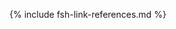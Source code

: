 [USCoreConditionEncounterDiagnosis]: http://hl7.org/fhir/us/core/STU5.0.1/StructureDefinition-us-core-condition-encounter-diagnosis.html
[USCoreConditionProblemsandHealthConcerns]: http://hl7.org/fhir/us/core/STU5.0.1/StructureDefinition-us-core-condition-problems-health-concerns.html
[USCoreLocation]: http://hl7.org/fhir/us/core/STU5.0.1/StructureDefinition-us-core-location.html
[USCoreOrganization]: http://hl7.org/fhir/us/core/STU5.0.1/StructureDefinition-us-core-organization.html
[USCorePatient]: http://hl7.org/fhir/us/core/STU5.0.1/StructureDefinition-us-core-patient.html
[USCorePractitioner]: http://hl7.org/fhir/us/core/STU5.0.1/StructureDefinition-us-core-practitioner.html
[USCorePractitionerRole]: http://hl7.org/fhir/us/core/STU5.0.1/StructureDefinition-us-core-practitionerrole.html
[USCoreBirthSex]: http://hl7.org/fhir/us/core/STU5.0.1/ValueSet-birthsex.html
[QuestionnaireResponse]: http://hl7.org/fhir/R4/questionnaireresponse.html
[PatientBirthTime]: https://hl7.org/fhir/extensions/StructureDefinition-patient-birthTime.html
[PartialDatesAndTimes]: usage.html#partial-dates-and-times
[note on birth date and time]: usage.html#birth-date-and-time
[note on Child and Decedent Fetus name]: https://build.fhir.org/ig/HL7/fhir-bfdr/usage.html#child-and-decedent-fetus-name
[note on patient gender]: usage.html#gender
[CityCodes]: usage.html#city-codes
[CountyCodes]: usage.html#county-codes
[StateLiterals]: usage.html#state-literals
[CountryLiterals]: usage.html#country-literals
[Handling of edit flags]: usage.html#handling-of-edit-flags
[Change Log]: change_log.html
[Changes Between Versions]: content-transitions.html
[Birth and Fetal Death Vital Reporting]: https://build.fhir.org/ig/HL7/fhir-bfdr
[Vital Records Common Library]: https://build.fhir.org/ig/HL7/vr-common-library
[Medicolegal Death Investigation]: https://build.fhir.org/ig/HL7/fhir-mdi-ig/
[Vital Records Death Reporting]: https://hl7.org/fhir/us/vrdr/
[PHVS_Occupation_CDC_Census2010VS]: https://phinvads.cdc.gov/vads/ViewValueSet.action?oid=2.16.840.1.114222.4.11.7186
[PHVS_Industry_CDC_Census2010VS]: https://phinvads.cdc.gov/vads/ViewValueSet.action?oid=2.16.840.1.114222.4.11.7187
[PHVS_Occupation_CDC_Census2012VS]: https://phinvads.cdc.gov/vads/ViewValueSet.action?oid=2.16.840.1.114222.4.11.8026
[PHVS_Industry_CDC_Census2012VS]: https://phinvads.cdc.gov/vads/ViewValueSet.action?oid=2.16.840.1.114222.4.11.8027
[PHVS_Occupation_CDC_Census2018VS]: https://phinvads.cdc.gov/vads/ViewValueSet.action?oid=2.16.840.1.114222.4.11.8065
[PHVS_Industry_CDC_Census2018VS]: https://phinvads.cdc.gov/vads/ViewValueSet.action?oid=2.16.840.1.114222.4.11.8066
[ACMESystemRejectVS]: ValueSet-vrdr-system-reject-vs.html
[VRFM]: https://build.fhir.org/ig/nightingaleproject/vital_records_fhir_messaging_ig/message.html#successful-death-record-submission
[HL7EncounterAdmitSourceVS]: http://hl7.org/fhir/ValueSet/encounter-admit-source
[USCoreDischargeDispositionVS]: http://hl7.org/fhir/us/core/ValueSet/us-core-discharge-disposition
[USCoreBirthSexVS]: http://hl7.org/fhir/us/core/ValueSet/birthsex
<!-- old terminology -->
[CodeSystemDeathPregnancyStatusVitalRecords]: http://hl7.org/fhir/us/vr-common-library/STU1.1/CodeSystem-CodeSystem-death-pregnancy-status-vr.html
[CodeSystemDeathReportingCodesVitalRecords]: http://hl7.org/fhir/us/vr-common-library/STU1.1/CodeSystem-CodeSystem-death-reporting-codes-vr.html
[CodeSystemIntentionalRejectVitalRecords]: http://hl7.org/fhir/us/vr-common-library/STU1.1/CodeSystem-CodeSystem-intentional-reject-vr.html
[CodeSystemLocalComponentCodesVitalRecords]: http://hl7.org/fhir/us/vr-common-library/STU1.1/CodeSystem-CodeSystem-local-component-codes-vr.html
[CodeSystemSystemRejectVitalRecords]: http://hl7.org/fhir/us/vr-common-library/STU1.1/CodeSystem-CodeSystem-system-reject-vr.html
[CodeSystemTransaxConversionVitalRecords]: http://hl7.org/fhir/us/vr-common-library/STU1.1/CodeSystem-CodeSystem-transax-conversion-vr.html
[ValueSetApgarTimingVitalRecords]: http://hl7.org/fhir/us/vr-common-library/STU1.1/ValueSet-ValueSet-apgar-timing-vr.html
[ValueSetCertifierTypesVitalRecords]: http://hl7.org/fhir/us/vr-common-library/STU1.1/ValueSet-ValueSet-certifier-types-vr.html
[ValueSetContributoryTobaccoUseVitalRecords]: http://hl7.org/fhir/us/vr-common-library/STU1.1/ValueSet-ValueSet-contributory-tobacco-use-vr.html
[ValueSetDateEstablishmentApproachVitalRecords]: http://hl7.org/fhir/us/vr-common-library/STU1.1/ValueSet-ValueSet-date-establishment-approach-vr.html
[ValueSetDeathPregnancyStatusVitalRecords]: http://hl7.org/fhir/us/vr-common-library/STU1.1/ValueSet-ValueSet-death-pregnancy-status-vr.html
[ValueSetEducationLevelPersonVitalRecords]: http://hl7.org/fhir/us/vr-common-library/STU1.1/ValueSet-ValueSet-education-level-person-vr.html
[ValueSetFatherRelationshipVitalRecords]: http://hl7.org/fhir/us/vr-common-library/STU1.1/ValueSet-ValueSet-father-relationship-vr.html
[ValueSetIntentionalRejectVitalRecords]: http://hl7.org/fhir/us/vr-common-library/STU1.1/ValueSet-ValueSet-intentional-reject-vr.html
[ValueSetMannerOfDeathVitalRecords]: http://hl7.org/fhir/us/vr-common-library/STU1.1/ValueSet-ValueSet-manner-of-death-vr.html
[ValueSetMotherRelationshipVitalRecords]: http://hl7.org/fhir/us/vr-common-library/STU1.1/ValueSet-ValueSet-mother-relationship-vr.html
[ValueSetPlaceOfDeathVitalRecords]: http://hl7.org/fhir/us/vr-common-library/STU1.1/ValueSet-ValueSet-place-of-death-vr.html
[ValueSetSystemRejectVitalRecords]: http://hl7.org/fhir/us/vr-common-library/STU1.1/ValueSet-ValueSet-system-reject-vr.html
[ValueSetTransaxConversionVitalRecords]: http://hl7.org/fhir/us/vr-common-library/STU1.1/ValueSet-ValueSet-transax-conversion-vr.html
[ValueSetTransportationIncidentRoleVitalRecords]: http://hl7.org/fhir/us/vr-common-library/STU1.1/ValueSet-ValueSet-transportation-incident-role-vr.html
[ValueSetYesNoNotApplicableVitalRecords]: http://hl7.org/fhir/us/vr-common-library/STU1.1/ValueSet-ValueSet-yes-no-not-applicable-vr.html
[ValueSetYesNoUnknownVitalRecords]: http://hl7.org/fhir/us/vr-common-library/STU1.1/ValueSet-ValueSet-yes-no-unknown-vr.html
[ValueSetYesNoUnknownNotApplicableVitalRecords]: http://hl7.org/fhir/us/vr-common-library/STU1.1/ValueSet-ValueSet-yes-no-unknown-not-applicable-vr.html
<!-- old profiles/extensions -->
[ObservationAutopsyPerformedIndicatorVitalRecordsOld]: http://hl7.org/fhir/us/vr-common-library/STU1.1/StructureDefinition-Observation-autopsy-performed-indicator-vr.html
[ObservationParentEducationLevelVitalRecordsOld]: http://hl7.org/fhir/us/vr-common-library/STU1.1/StructureDefinition-Observation-parent-education-level-vr.html
[PatientChildVitalRecordsOld]: http://hl7.org/fhir/us/vr-common-library/STU1.1/StructureDefinition-Patient-child-vr.html
[PatientMotherVitalRecordsOld]: http://hl7.org/fhir/us/vr-common-library/STU1.1/StructureDefinition-Patient-mother-vr.html
[PatientDecedentFetusOld]: http://build.fhir.org/ig/HL7/fhir-bfdr/StructureDefinition-Patient-decedent-fetus.html
[PractitionerVitalRecordsOld]: http://hl7.org/fhir/us/vr-common-library/STU1.1/StructureDefinition-Practitioner-vr.html
[RelatedPersonFatherNaturalVitalRecordsOld]: http://hl7.org/fhir/us/vr-common-library/STU1.1/StructureDefinition-RelatedPerson-father-natural-vr.html
[RelatedPersonFatherVitalRecordsOld]: http://hl7.org/fhir/us/vr-common-library/STU1.1/StructureDefinition-RelatedPerson-father-vr.html
[RelatedPersonMotherVitalRecordsOld]: http://hl7.org/fhir/us/vr-common-library/STU1.1/StructureDefinition-RelatedPerson-mother-vr.html
[RelatedPersonParentVitalRecordsOld]: http://hl7.org/fhir/us/vr-common-library/STU1.1/StructureDefinition-RelatedPerson-parent-vr.html
[ExtensionPartialDateTimeVitalRecordsOld]: http://hl7.org/fhir/us/vr-common-library/STU1.1/StructureDefinition-Extension-partial-date-time-vr.html
[ExtensionRelatedpersonBirthplaceVitalRecordsOld]: http://hl7.org/fhir/us/vr-common-library/STU1.1/StructureDefinition-Extension-relatedperson-birthplace-vr.html
[ExtensionRelatedPersonDeceasedVitalRecordsOld]: http://hl7.org/fhir/us/vr-common-library/STU1.1/StructureDefinition-Extension-relatedperson-deceased-vr.html
[ExtensionWithinCityLimitsIndicatorVitalRecordsOld]: http://hl7.org/fhir/us/vr-common-library/STU1.1/StructureDefinition-Extension-within-city-limits-indicator-vr.html
[ExtensionPartialDateVitalRecordsOld]: http://hl7.org/fhir/us/vr-common-library/STU1.1/StructureDefinition-Extension-partial-date-vr.html
[ExtensionReportedParentAgeAtDeliveryVitalRecordsOld]: http://hl7.org/fhir/us/vr-common-library/STU1.1/StructureDefinition-Extension-reported-parent-age-at-delivery-vr.html
[ConditionEclampsiaHypertensionVitalRecords]: http://hl7.org/fhir/us/vr-common-library/STU1.1/StructureDefinition-Condition-eclampsia-hypertension-vr.html
[ConditionGestationalDiabetesVitalRecords]: http://hl7.org/fhir/us/vr-common-library/STU1.1/StructureDefinition-Condition-gestational-diabetes-vr.html
[ConditionGestationalHypertensionVitalRecords]: http://hl7.org/fhir/us/vr-common-library/STU1.1/StructureDefinition-Condition-gestational-hypertension-vr.html
[ConditionPrepregnancyDiabetesVitalRecords]: http://hl7.org/fhir/us/vr-common-library/STU1.1/StructureDefinition-Condition-prepregnancy-diabetes-vr.html
[ConditionPrepregnancyHypertensionVitalRecords]: http://hl7.org/fhir/us/vr-common-library/STU1.1/StructureDefinition-Condition-prepregnancy-hypertension-vr.html
[ExtensionDateDayVitalRecords]: http://hl7.org/fhir/us/vr-common-library/STU1.1/StructureDefinition-Extension-date-day-vr.html
[ExtensionDateMonthVitalRecords]: http://hl7.org/fhir/us/vr-common-library/STU1.1/StructureDefinition-Extension-date-month-vr.html
[ExtensionDateTimeVitalRecords]: http://hl7.org/fhir/us/vr-common-library/STU1.1/StructureDefinition-Extension-date-time-vr.html
[ExtensionDateYearVitalRecords]: http://hl7.org/fhir/us/vr-common-library/STU1.1/StructureDefinition-Extension-date-year-vr.html
[ExtensionPartialDateVitalRecords]: http://hl7.org/fhir/us/vr-common-library/STU1.1/StructureDefinition-Extension-partial-date-vr.html
[ExtensionPartialDateTimeVitalRecords]: http://hl7.org/fhir/us/vr-common-library/STU1.1/StructureDefinition-Extension-partial-date-time-vr.html
[ExtensionPatientFetalDeathVitalRecords]: http://hl7.org/fhir/us/vr-common-library/STU1.1/StructureDefinition-Extension-patient-fetal-death-vr.html
[ExtensionRelatedpersonBirthplaceVitalRecords]: http://hl7.org/fhir/us/vr-common-library/STU1.1/StructureDefinition-Extension-relatedperson-birthplace-vr.html
[ExtensionRelatedPersonDeceasedVitalRecords]: http://hl7.org/fhir/us/vr-common-library/STU1.1/StructureDefinition-Extension-relatedperson-deceased-vr.html
[ExtensionReportedParentAgeAtDeliveryVitalRecords]: http://hl7.org/fhir/us/vr-common-library/STU1.1/StructureDefinition-Extension-reported-parent-age-at-delivery-vr.html
[ExtensionWithinCityLimitsIndicatorVitalRecords]: http://hl7.org/fhir/us/vr-common-library/STU1.1/StructureDefinition-Extension-within-city-limits-indicator-vr.html
[LocationDeathVitalRecords]: http://hl7.org/fhir/us/vr-common-library/STU1.1/StructureDefinition-Location-death-vr.html
[LocationInjuryVitalRecords]: http://hl7.org/fhir/us/vr-common-library/STU1.1/StructureDefinition-Location-injury-vr.html
[ObservationApgarScoreVitalRecords]: http://hl7.org/fhir/us/vr-common-library/STU1.1/StructureDefinition-Observation-apgar-score-vr.html
[ObservationBirthWeightVitalRecords]: http://hl7.org/fhir/us/vr-common-library/STU1.1/StructureDefinition-Observation-birth-weight-vr.html
[ObservationCauseOfDeathPart1VitalRecords]: http://hl7.org/fhir/us/vr-common-library/STU1.1/StructureDefinition-Observation-cause-of-death-part1-vr.html
[ObservationContributingCauseOfDeathPart2VitalRecords]: http://hl7.org/fhir/us/vr-common-library/STU1.1/StructureDefinition-Observation-contributing-cause-of-death-part2-vr.html
[ObservationDeathDateVitalRecords]: http://hl7.org/fhir/us/vr-common-library/STU1.1/StructureDefinition-Observation-death-date-vr.html
[ObservationDecedentPregnancyVitalRecords]: http://hl7.org/fhir/us/vr-common-library/STU1.1/StructureDefinition-Observation-decedent-pregnancy-vr.html
[ObservationGestationalAgeAtDeliveryVitalRecords]: http://hl7.org/fhir/us/vr-common-library/STU1.1/StructureDefinition-Observation-gestational-age-at-delivery-vr.html
[ObservationInfantLivingVitalRecords]: http://hl7.org/fhir/us/vr-common-library/STU1.1/StructureDefinition-Observation-infant-living-vr.html
[ObservationInjuryIncidentVitalRecords]: http://hl7.org/fhir/us/vr-common-library/STU1.1/StructureDefinition-Observation-injury-incident-vr.html
[ObservationLastMenstrualPeriodVitalRecords]: http://hl7.org/fhir/us/vr-common-library/STU1.1/StructureDefinition-Observation-last-menstrual-period-vr.html
[ObservationMannerOfDeathVitalRecords]: http://hl7.org/fhir/us/vr-common-library/STU1.1/StructureDefinition-Observation-manner-of-death-vr.html
[ObservationMotherDeliveryWeightVitalRecords]: http://hl7.org/fhir/us/vr-common-library/STU1.1/StructureDefinition-Observation-mother-delivery-weight-vr.html
[ObservationMotherHeightVitalRecords]: http://hl7.org/fhir/us/vr-common-library/STU1.1/StructureDefinition-Observation-mother-height-vr.htm
[ObservationMotherPrepregnancyWeightVitalRecords]: http://hl7.org/fhir/us/vr-common-library/STU1.1/StructureDefinition-Observation-mother-prepregnancy-weight-vr.html
[ObservationNoneOfSpecifiedPregnancyRiskFactorsVitalRecords]: http://hl7.org/fhir/us/vr-common-library/STU1.1/StructureDefinition-Observation-none-of-specified-pregnancy-risk-factors-vr.html
[ObservationNumberBirthsNowDeadVitalRecords]: http://hl7.org/fhir/us/vr-common-library/STU1.1/StructureDefinition-Observation-number-births-now-dead-vr.html
[ObservationNumberBirthsNowLivingVitalRecords]: http://hl7.org/fhir/us/vr-common-library/STU1.1/StructureDefinition-Observation-number-births-now-living-vr.html
[ObservationNumberFetalDeathsThisDeliveryVitalRecords]: http://hl7.org/fhir/us/vr-common-library/STU1.1/StructureDefinition-Observation-number-fetal-deaths-this-delivery-vr.html
[ObservationNumberLiveBirthsThisDeliveryVitalRecords]: http://hl7.org/fhir/us/vr-common-library/STU1.1/StructureDefinition-Observation-number-live-births-this-delivery-vr.html
[ObservationNumberOtherPregnancyOutcomesVitalRecords]: http://hl7.org/fhir/us/vr-common-library/STU1.1/StructureDefinition-Observation-number-other-pregnancy-outcomes-vr.html
[ObservationNumberPrenatalVisitsVitalRecords]: http://hl7.org/fhir/us/vr-common-library/STU1.1/StructureDefinition-Observation-number-prenatal-visits-vr.html
[ObservationNumberPreviousCesareansVitalRecords]: http://hl7.org/fhir/us/vr-common-library/STU1.1/StructureDefinition-Observation-number-previous-cesareans-vr.html
[ObservationParentEducationLevelVitalRecords]: http://hl7.org/fhir/us/vr-common-library/STU1.1/StructureDefinition-Observation-parent-education-level-vr.html
[ObservationPluralityVitalRecords]: http://hl7.org/fhir/us/vr-common-library/STU1.1/StructureDefinition-Observation-plurality-vr.html
[ObservationPreviousCesareanVitalRecords]: http://hl7.org/fhir/us/vr-common-library/STU1.1/StructureDefinition-Observation-previous-cesarean-vr.html
[ObservationPreviousPretermBirthVitalRecords]: http://hl7.org/fhir/us/vr-common-library/STU1.1/StructureDefinition-Observation-previous-preterm-birth-vr.html
[ObservationRaceVitalRecords]: http://hl7.org/fhir/us/vr-common-library/STU1.1/StructureDefinition-Observation-race-vr.html
[ObservationTabulatedEthnicityVitalRecords]: http://hl7.org/fhir/us/vr-common-library/STU1.1/StructureDefinition-Observation-tabulated-ethnicity-vr.html
[ParametersCodingStatusValuesVitalRecords]: http://hl7.org/fhir/us/vr-common-library/STU1.1/StructureDefinition-Parameters-coding-status-values-vr.html
[PatientDecedentFetusVitalRecords]: http://hl7.org/fhir/us/vr-common-library/STU1.1/StructureDefinition-Patient-decedent-fetus-vr.html
[ProcedureArtificialInseminationVitalRecords]: http://hl7.org/fhir/us/vr-common-library/STU1.1/StructureDefinition-Procedure-artificial-insemination-vr.html
[ProcedureAssistedFertilizationVitalRecords]: http://hl7.org/fhir/us/vr-common-library/STU1.1/StructureDefinition-Procedure-assisted-fertilization-vr.html
[ProcedureDeathCertificationVitalRecords]: http://hl7.org/fhir/us/vr-common-library/STU1.1/StructureDefinition-Procedure-death-certification-vr.html
[ProcedureInfertilityTreatmentVitalRecords]: http://hl7.org/fhir/us/vr-common-library/STU1.1/StructureDefinition-Procedure-infertility-treatment-vr.html
[RelatedPersonFatherNaturalVitalRecords]: http://hl7.org/fhir/us/vr-common-library/STU1.1/StructureDefinition-RelatedPerson-father-natural-vr.html
[RelatedPersonMotherGestationalVitalRecords]: http://hl7.org/fhir/us/vr-common-library/STU1.1/StructureDefinition-RelatedPerson-mother-gestational-vr.html
[RelatedPersonParentVitalRecords]: http://hl7.org/fhir/us/vr-common-library/STU1.1/StructureDefinition-RelatedPerson-parent-vr.html
<!-- BFDR Profiles/Extensions-->
[ConditionChorioamnionitis]: http://build.fhir.org/ig/HL7/fhir-bfdr/StructureDefinition-Condition-chorioamnionitis.html
[ConditionCongenitalAnomalyOfNewborn]: http://build.fhir.org/ig/HL7/fhir-bfdr/StructureDefinition-Condition-congenital-anomaly-of-newborn.html
[ConditionEclampsiaHypertension]: http://build.fhir.org/ig/HL7/fhir-bfdr/StructureDefinition-Condition-eclampsia-hypertension.html
[ConditionFetalDeathCauseOrCondition]: http://build.fhir.org/ig/HL7/fhir-bfdr/StructureDefinition-Condition-fetal-death-cause-or-condition.html
[ConditionFetalDeathOtherCauseOrCondition]: http://build.fhir.org/ig/HL7/fhir-bfdr/StructureDefinition-Condition-fetal-death-other-cause-or-condition.html
[ConditionGestationalDiabetes]: http://build.fhir.org/ig/HL7/fhir-bfdr/StructureDefinition-Condition-gestational-diabetes.html
[ConditionGestationalHypertension]: http://build.fhir.org/ig/HL7/fhir-bfdr/StructureDefinition-Condition-gestational-hypertension.html
[ConditionInfectionPresentDuringPregnancy]: http://build.fhir.org/ig/HL7/fhir-bfdr/StructureDefinition-Condition-infection-present-during-pregnancy.html
[ConditionPerinealLaceration]: http://build.fhir.org/ig/HL7/fhir-bfdr/StructureDefinition-Condition-perineal-laceration.html
[ConditionPrepregnancyDiabetes]: http://build.fhir.org/ig/HL7/fhir-bfdr/StructureDefinition-Condition-prepregnancy-diabetes.html
[ConditionPrepregnancyHypertension]: http://build.fhir.org/ig/HL7/fhir-bfdr/StructureDefinition-Condition-prepregnancy-hypertension.html
[ConditionRupturedUterus]: http://build.fhir.org/ig/HL7/fhir-bfdr/StructureDefinition-Condition-ruptured-uterus.html
[ConditionSeizure]: http://build.fhir.org/ig/HL7/fhir-bfdr/StructureDefinition-Condition-seizure.html
[CoveragePrincipalPayerDelivery]: http://build.fhir.org/ig/HL7/fhir-bfdr/StructureDefinition-Coverage-principal-payer-delivery.html
[EncounterBirth]: http://build.fhir.org/ig/HL7/fhir-bfdr/StructureDefinition-Encounter-birth.html
[Encounter_Maternity]: http://build.fhir.org/ig/HL7/fhir-bfdr/StructureDefinition-Encounter-maternity.html
[ExtensionDateFiledByRegistrar]: http://build.fhir.org/ig/HL7/fhir-bfdr/StructureDefinition-Extension-date-filed-by-registrar.html
[ExtensionDatereceivedByRegistrar]: http://build.fhir.org/ig/HL7/fhir-bfdr/StructureDefinition-Extension-date-received-by-registrar.html
[ExtensionEncounterMaternityReference]: http://build.fhir.org/ig/HL7/fhir-bfdr/StructureDefinition-Extension-encounter-maternity-reference.html
[ExtensionFetalDeathLocalFileNumber]: http://build.fhir.org/ig/HL7/fhir-bfdr/StructureDefinition-Extension-fetal-death-local-file-number.html
[ExtensionFetalDeathReportNumber]: http://build.fhir.org/ig/HL7/fhir-bfdr/StructureDefinition-Extension-fetal-death-report-number.html
[ExtensionLiveBirthCertificateNumber]: http://build.fhir.org/ig/HL7/fhir-bfdr/StructureDefinition-Extension-live-birth-certificate-number.html
[ExtensionLiveBirthLocalFileNumber]: http://build.fhir.org/ig/HL7/fhir-bfdr/StructureDefinition-Extension-live-birth-local-file-number.html
[ObservationSteroidsFetalLungMaturation]: http://build.fhir.org/ig/HL7/fhir-bfdr/StructureDefinition-Observation-steroids-fetal-lung-maturation.html
[ObservationAntibioticsAdministeredDuringLabor]: http://build.fhir.org/ig/HL7/fhir-bfdr/StructureDefinition-Observation-antibiotics-during-labor.html
[ObservationApgarScore]: http://build.fhir.org/ig/HL7/fhir-bfdr/StructureDefinition-Observation-apgar-score.html
[ObservationAutopsyHistologicalExamResultsUsed]: http://build.fhir.org/ig/HL7/fhir-bfdr/StructureDefinition-Observation-autopsy-histological-exam-results-used.html
[ObservationBirthWeight]: http://build.fhir.org/ig/HL7/fhir-bfdr/StructureDefinition-Observation-birth-weight.html
[ObservationCigaretteSmokingBeforeDuringPregnancy]: http://build.fhir.org/ig/HL7/fhir-bfdr/StructureDefinition-Observation-cigarette-smoking-before-during-pregnancy.html
[ObservationCodedInitiatingFetalDeathCauseOrCondition]: http://build.fhir.org/ig/HL7/fhir-bfdr/StructureDefinition-Observation-coded-initiating-fetal-death-cause-or-condition.html
[ObservationCodedOtherFetalDeathCauseOrCondition]: http://build.fhir.org/ig/HL7/fhir-bfdr/StructureDefinition-Observation-coded-other-fetal-death-cause-or-condition.html
[ObservationDateOfFirstPrenatalCareVisit]: http://build.fhir.org/ig/HL7/fhir-bfdr/StructureDefinition-Observation-date-of-first-prenatal-care-visit.html
[ObservationDateOfLastLiveBirth]: http://build.fhir.org/ig/HL7/fhir-bfdr/StructureDefinition-Observation-date-of-last-live-birth.html
[ObservationDateOfLastOtherPregnancyOutcome]: http://build.fhir.org/ig/HL7/fhir-bfdr/StructureDefinition-Observation-date-of-last-other-pregnancy-outcome.html
[ObservationFetalDeathTimePoint]: http://build.fhir.org/ig/HL7/fhir-bfdr/StructureDefinition-Observation-fetal-death-time-point.html
[ObservationFetalPresentation]: http://build.fhir.org/ig/HL7/fhir-bfdr/StructureDefinition-Observation-fetal-presentation.html
[ObservationGestationalAgeAtDelivery]: http://build.fhir.org/ig/HL7/fhir-bfdr/StructureDefinition-Observation-gestational-age-at-delivery.html
[ObservationHistologicalPlacentalExamPerformed]: http://build.fhir.org/ig/HL7/fhir-bfdr/StructureDefinition-Observation-histological-placental-exam-performed.html
[ObservationICUAdmission]: http://build.fhir.org/ig/HL7/fhir-bfdr/StructureDefinition-Observation-icu-admission.html
[ObservationInfantBreastfedAtDischarge]: http://build.fhir.org/ig/HL7/fhir-bfdr/StructureDefinition-Observation-infant-breastfed-at-discharge.html
[ObservationInfantLiving]: http://build.fhir.org/ig/HL7/fhir-bfdr/StructureDefinition-Observation-infant-living.html
[ObservationLaborTrialAttempted]: http://build.fhir.org/ig/HL7/fhir-bfdr/StructureDefinition-Observation-labor-trial-attempted.html
[ObservationLastMenstrualPeriod]: http://build.fhir.org/ig/HL7/fhir-bfdr/StructureDefinition-Observation-last-menstrual-period.html
[ObservationMethodOfDisposition]: http://build.fhir.org/ig/HL7/fhir-bfdr/StructureDefinition-Observation-method-of-disposition.html
[ObservationMotherDeliveryWeight]: http://build.fhir.org/ig/HL7/fhir-bfdr/StructureDefinition-Observation-mother-delivery-weight.html
[ObservationMotherHeight]: http://build.fhir.org/ig/HL7/fhir-bfdr/StructureDefinition-Observation-mother-height.html
[ObservationMotherMarriedDuringPregnancy]: http://build.fhir.org/ig/HL7/fhir-bfdr/StructureDefinition-Observation-mother-married-during-pregnancy.html
[ObservationMotherPrepregnancyWeight]: http://build.fhir.org/ig/HL7/fhir-bfdr/StructureDefinition-Observation-mother-prepregnancy-weight.html
[ObservationMotherReceivedWICFood]: http://build.fhir.org/ig/HL7/fhir-bfdr/StructureDefinition-Observation-mother-received-wic-food.html
[ObservationNICUAdmission]: http://build.fhir.org/ig/HL7/fhir-bfdr/StructureDefinition-Observation-nicu-admission.html
[ObservationNoneOfSpecifiedAbnormalConditionsOfNewborn]: http://build.fhir.org/ig/HL7/fhir-bfdr/StructureDefinition-Observation-none-of-specified-abnormal-conditions-of-newborn.html
[ObservationNoneOfSpecifiedCharacteristicsOfLaborAndDelivery]: http://build.fhir.org/ig/HL7/fhir-bfdr/StructureDefinition-Observation-none-of-specified-characteristics-labor-delivery.html
[ObservationNoneOfSpecifiedCongenitalAnomoliesOfTheNewborn]: http://build.fhir.org/ig/HL7/fhir-bfdr/StructureDefinition-Observation-None-congenital-anomolies-of-the-newborn.html
[ObservationNoneOfSpecifiedInfectionsPresentDuringPregnancy]: http://build.fhir.org/ig/HL7/fhir-bfdr/StructureDefinition-Observation-no-infections-present-during-pregnancy.html
[ObservationNoneOfSpecifiedMaternalMorbidities]: http://build.fhir.org/ig/HL7/fhir-bfdr/StructureDefinition-Observation-none-of-specified-maternal-morbidities.html
[ObservationNoneOfSpecifiedObstetricProcedures]: http://build.fhir.org/ig/HL7/fhir-bfdr/StructureDefinition-Observation-none-of-specified-obstetric-procedures.html
[ObservationNoneOfSpecifiedPregnancyRiskFactors]: http://build.fhir.org/ig/HL7/fhir-bfdr/StructureDefinition-Observation-none-of-specified-pregnancy-risk-factors.html
[ObservationNumberBirthsNowDead]: http://build.fhir.org/ig/HL7/fhir-bfdr/StructureDefinition-Observation-number-births-now-dead.html
[ObservationNumberBirthsNowLiving]: http://build.fhir.org/ig/HL7/fhir-bfdr/StructureDefinition-Observation-number-births-now-living.html
[ObservationNumberFetalDeathsThisDelivery]: http://build.fhir.org/ig/HL7/fhir-bfdr/StructureDefinition-Observation-number-fetal-deaths-this-delivery.html
[ObservationNumberLiveBirthsThisDelivery]: http://build.fhir.org/ig/HL7/fhir-bfdr/StructureDefinition-Observation-number-live-births-this-delivery.html
[ObservationNumberOtherPregnancyOutcomes]: http://build.fhir.org/ig/HL7/fhir-bfdr/StructureDefinition-Observation-number-other-pregnancy-outcomes.html
[ObservationNumberPrenatalVisits]: http://build.fhir.org/ig/HL7/fhir-bfdr/StructureDefinition-Observation-number-prenatal-visits.html
[ObservationNumberPreviousCesareans]: http://build.fhir.org/ig/HL7/fhir-bfdr/StructureDefinition-Observation-number-previous-cesareans.html
[ObservationPaternityAcknowledgementSigned]: http://build.fhir.org/ig/HL7/fhir-bfdr/StructureDefinition-Observation-paternity-acknowledgement-signed.html
[ObservationPlannedToDeliverAtHome]: http://build.fhir.org/ig/HL7/fhir-bfdr/StructureDefinition-Observation-planned-to-deliver-at-home.html
[ObservationPreviousCesarean]: http://build.fhir.org/ig/HL7/fhir-bfdr/StructureDefinition-Observation-previous-cesarean.html
[ObservationPreviousPretermBirth]: http://build.fhir.org/ig/HL7/fhir-bfdr/StructureDefinition-Observation-previous-preterm-birth.html
[ObservationSSNRequestedForChild]: http://build.fhir.org/ig/HL7/fhir-bfdr/StructureDefinition-Observation-ssn-requested-for-child.html
[ObservationUnknownFinalRouteMethodDelivery]: http://build.fhir.org/ig/HL7/fhir-bfdr/StructureDefinition-Observation-unknown-final-route-and-method-of-delivery.html
[PatientDecedentFetus]: http://build.fhir.org/ig/HL7/fhir-bfdr/StructureDefinition-Patient-decedent-fetus.html
[ProcedureAntibioticSuspectedNeonatalSepsis]: http://build.fhir.org/ig/HL7/fhir-bfdr/StructureDefinition-Procedure-antibiotic-suspected-neonatal-sepsis.html
[ProcedureArtificialInsemination]: http://build.fhir.org/ig/HL7/fhir-bfdr/StructureDefinition-Procedure-artificial-insemination.html
[ProcedureAssistedFertilization]: http://build.fhir.org/ig/HL7/fhir-bfdr/StructureDefinition-Procedure-assisted-fertilization.html
[ProcedureAssistedVentilationFollowingDelivery]: http://build.fhir.org/ig/HL7/fhir-bfdr/StructureDefinition-Procedure-assisted-ventilation-following-delivery.html
[ProcedureAssistedVentilationMoreThanSixHours]: http://build.fhir.org/ig/HL7/fhir-bfdr/StructureDefinition-Procedure-assisted-ventilation-more-than-six-hours.html
[ProcedureAugmentationOfLabor]: http://build.fhir.org/ig/HL7/fhir-bfdr/StructureDefinition-Procedure-augmentation-of-labor.html
[ProcedureBloodTransfusion]: http://build.fhir.org/ig/HL7/fhir-bfdr/StructureDefinition-Procedure-blood-transfusion.html
[ProcedureEpiduralOrSpinalAnesthesia]: http://build.fhir.org/ig/HL7/fhir-bfdr/StructureDefinition-Procedure-epidural-or-spinal-anesthesia.html
[ProcedureFinalRouteMethodDelivery]: http://build.fhir.org/ig/HL7/fhir-bfdr/StructureDefinition-Procedure-final-route-method-delivery.html
[ProcedureInductionOfLabor]: http://build.fhir.org/ig/HL7/fhir-bfdr/StructureDefinition-Procedure-induction-of-labor.html
[ProcedureInfertilityTreatment]: http://build.fhir.org/ig/HL7/fhir-bfdr/StructureDefinition-Procedure-infertility-treatment.html
[ProcedureObstetric]: http://build.fhir.org/ig/HL7/fhir-bfdr/StructureDefinition-Procedure-obstetric.html
[ProcedureSurfactantReplacementTherapy]: http://build.fhir.org/ig/HL7/fhir-bfdr/StructureDefinition-Procedure-surfactant-replacement-therapy.html
[ProcedureUnplannedHysterectomy]: http://build.fhir.org/ig/HL7/fhir-bfdr/StructureDefinition-Procedure-unplanned-hysterectomy.html
<!-- BFDR Terminology -->
[AbnormalConditionsNewbornCS]: http://build.fhir.org/ig/HL7/fhir-bfdr/CodeSystem-CodeSystem-abnormal-conditions-newborn.html
[BirthAndFetalDeathFinancialClassCS]: http://build.fhir.org/ig/HL7/fhir-bfdr/CodeSystem-CodeSystem-vr-birth-and-fetal-death-financial-class.html
[BirthDeliveryOccurredCS]: http://build.fhir.org/ig/HL7/fhir-bfdr/CodeSystem-CodeSystem-vr-birth-delivery-occurred.html
[FetalDeathCauseOrConditionCS]: http://build.fhir.org/ig/HL7/fhir-bfdr/CodeSystem-CodeSystem-vr-fetal-death-cause-or-condition.html
[InformantRelationshipToMotherCS]: http://build.fhir.org/ig/HL7/fhir-bfdr/CodeSystem-CodeSystem-informant-relationship-to-mother.html
[ApgarTimingVS]: http://build.fhir.org/ig/HL7/fhir-bfdr/ValueSet-ValueSet-apgar-timing.html
[BirthAndFetalDeathFinancialClassVS]: http://build.fhir.org/ig/HL7/fhir-bfdr/ValueSet-ValueSet-birth-and-fetal-death-financial-class.html
[BirthAttendantTitlesVS]: http://build.fhir.org/ig/HL7/fhir-bfdr/ValueSet-ValueSet-birth-attendant-titles.html
[BirthDeliveryOccurredVS]: http://build.fhir.org/ig/HL7/fhir-bfdr/ValueSet-ValueSet-birth-delivery-occurred.html
[BirthWeightEditFlagsVS]: http://build.fhir.org/ig/HL7/fhir-bfdr/ValueSet-ValueSet-birth-weight-edit-flags.html
[CigaretteSmokingBeforeAndDuringPregnancyVS]: http://build.fhir.org/ig/HL7/fhir-bfdr/ValueSet-cigarette-smoking-before-during-pregnancy.html
[DeliveryRoutesVS]: http://build.fhir.org/ig/HL7/fhir-bfdr/ValueSet-ValueSet-delivery-routes.html
[EstimateOfGestationEditFlagsVS]: http://build.fhir.org/ig/HL7/fhir-bfdr/ValueSet-ValueSet-estimate-of-gestation-edit-flags.html
[FathersDateOfBirthEditFlagsVS]: http://build.fhir.org/ig/HL7/fhir-bfdr/ValueSet-ValueSet-fathers-date-of-birth-edit-flags.html
[FetalDeathCauseOrConditionVS]: http://build.fhir.org/ig/HL7/fhir-bfdr/ValueSet-ValueSet-fetal-death-cause-or-condition.html
[FetalDeathTimePointsVS]: http://build.fhir.org/ig/HL7/fhir-bfdr/ValueSet-ValueSet-fetal-death-time-points.html
[FetalPresentationsVS]: http://build.fhir.org/ig/HL7/fhir-bfdr/ValueSet-ValueSet-fetal-presentations.html
[HistologicalPlacentalExaminationVS]: http://build.fhir.org/ig/HL7/fhir-bfdr/ValueSet-ValueSet-histological-placental-examination.html
[InfectionsDuringPregnancyLiveBirthVS]: http://build.fhir.org/ig/HL7/fhir-bfdr/ValueSet-ValueSet-infections-during-pregnancy-live-birth.html
[InformantRelationshipToMotherVS]: http://build.fhir.org/ig/HL7/fhir-bfdr/ValueSet-ValueSet-informant-relationship-to-mother.html
[MothersDateOfBirthEditFlagsVS]: http://build.fhir.org/ig/HL7/fhir-bfdr/ValueSet-ValueSet-mothers-date-of-birth-edit-flags.html
[NewbornCongenitalAnomaliesVS]: http://build.fhir.org/ig/HL7/fhir-bfdr/ValueSet-ValueSet-newborn-congenital-anomalies.html
[NumberPreviousCesareansEditFlagsVS]: http://build.fhir.org/ig/HL7/fhir-bfdr/ValueSet-ValueSet-number-previous-cesareans-edit-flags.html
[ValueSetObstetricProcedureOutcome]: http://build.fhir.org/ig/HL7/fhir-bfdr/ValueSet-ValueSet-obstetric-procedure-outcome.html
[ObstetricProcedureVS]: http://build.fhir.org/ig/HL7/fhir-bfdr/ValueSet-ValueSet-obstetric-procedure.html
[PluralityEditFlagsVS]: http://build.fhir.org/ig/HL7/fhir-bfdr/ValueSet-ValueSet-plurality-edit-flags.html
[PregnancyReportEditFlagsVS]: http://build.fhir.org/ig/HL7/fhir-bfdr/ValueSet-ValueSet-pregnancy-report-edit-flags.html
<!-- VRDR Profiles/Extensions -->
[BypassEditFlag]: http://hl7.org/fhir/us/vrdr/STU2.2/StructureDefinition-BypassEditFlag.html
[CauseOfDeathPart1]: http://hl7.org/fhir/us/vrdr/STU2.2/StructureDefinition-vrdr-cause-of-death-part1.html
[CauseOfDeathPart2]: http://hl7.org/fhir/us/vrdr/STU2.2/StructureDefinition-vrdr-cause-of-death-part2.html
[CityCodeOld]: http://hl7.org/fhir/us/vrdr/STU2.2/StructureDefinition-CityCode.html
[CodedRaceAndEthnicityOld]: http://hl7.org/fhir/us/vrdr/STU2.2/StructureDefinition-vrdr-coded-race-and-ethnicity.html
[CodingStatusValues]: http://hl7.org/fhir/us/vrdr/STU2.2/StructureDefinition-vrdr-coding-status-values.html
[DeathLocation]: http://hl7.org/fhir/us/vrdr/STU2.2/StructureDefinition-vrdr-death-location.html
[DistrictCodeOld]: http://hl7.org/fhir/us/vrdr/STU2.2/StructureDefinition-DistrictCode.html
[InjuryLocation]: http://hl7.org/fhir/us/vrdr/STU2.2/StructureDefinition-vrdr-injury-location.html
[InputRaceAndEthnicityOld]: http://hl7.org/fhir/us/vrdr/STU2.2/StructureDefinition-vrdr-input-race-and-ethnicity.html
[DeathDate]: http://hl7.org/fhir/us/vrdr/STU2.2/StructureDefinition-vrdr-death-date.html
[DecedentPregnancyStatus]: http://hl7.org/fhir/us/vrdr/STU2.2/StructureDefinition-vrdr-decedent-pregnancy-status.html
[InjuryIncident]: http://hl7.org/fhir/us/vrdr/STU2.2/StructureDefinition-vrdr-injury-incident.html
[MannerOfDeath]: http://hl7.org/fhir/us/vrdr/STU2.2/StructureDefinition-vrdr-manner-of-death.html
[UsualWorkOld]: http://hl7.org/fhir/us/vrdr/STU2.2/StructureDefinition-vrdr-decedent-usual-work.html
[DeathCertification]: http://hl7.org/fhir/us/vrdr/STU2.2/StructureDefinition-vrdr-death-certification.html
[DecedentOld]: http://hl7.org/fhir/us/vrdr/STU2.2/StructureDefinition-vrdr-decedent.html
[EmergingIssuesOld]: http://hl7.org/fhir/us/vrdr/STU2.2/StructureDefinition-vrdr-emerging-issues.html
[PostDirectionalOld]: http://hl7.org/fhir/us/vrdr/STU2.2/StructureDefinition-PostDirectional.html
[PreDirectionalOld]: http://hl7.org/fhir/us/vrdr/STU2.2/StructureDefinition-PreDirectional.html
[StreetDesignatorOld]: http://hl7.org/fhir/us/vrdr/STU2.2/StructureDefinition-StreetDesignator.html
[StreetNameOld]: http://hl7.org/fhir/us/vrdr/STU2.2/StructureDefinition-StreetName.html
[StreetNumberOld]: http://hl7.org/fhir/us/vrdr/STU2.2/StructureDefinition-StreetNumber.html
[UnitOrAptNumberOld]: http://hl7.org/fhir/us/vrdr/STU2.2/StructureDefinition-UnitOrAptNumber.html
<!-- VRDR Terminology -->
[DeathPregnancyStatusCS]: https://build.fhir.org/ig/HL7/vrdr/CodeSystem-CodeSystem-death-pregnancy-status.html
[IntentionalRejectCS]: https://build.fhir.org/ig/HL7/vrdr/CodeSystem-vrdr-intentional-reject-cs.html
[ObservationsCS]: https://build.fhir.org/ig/HL7/vrdr/CodeSystem-vrdr-observations-cs.html
[SystemRejectCS]: https://build.fhir.org/ig/HL7/vrdr/CodeSystem-vrdr-system-reject-cs.html
[TransaxConversionCS]: https://build.fhir.org/ig/HL7/vrdr/CodeSystem-vrdr-transax-conversion-cs.html
[CertifierTypesVS]: https://build.fhir.org/ig/HL7/vrdr/ValueSet-vrdr-certifier-types-vs.html
[ContributoryTobaccoUseVS]: https://build.fhir.org/ig/HL7/vrdr/ValueSet-vrdr-contributory-tobacco-use-vs.html
[DateOfDeathDeterminationMethodsVS]: https://build.fhir.org/ig/HL7/vrdr/ValueSet-vrdr-date-of-death-determination-methods-vs.html
[DeathPregnancyStatusVS]: https://build.fhir.org/ig/HL7/vrdr/ValueSet-vrdr-pregnancy-status-vs.html
[IntentionalRejectVS]: https://build.fhir.org/ig/HL7/vrdr/ValueSet-vrdr-intentional-reject-vs.html
[MannerOfDeathVS]: https://build.fhir.org/ig/HL7/vrdr/ValueSet-vrdr-manner-of-death-vs.html
[PlaceOfDeathVS]: https://build.fhir.org/ig/HL7/vrdr/ValueSet-vrdr-place-of-death-vs.html
[SystemRejectVS]: https://build.fhir.org/ig/HL7/vrdr/ValueSet-vrdr-system-reject-vs.html
[TransaxConversionVS]: https://build.fhir.org/ig/HL7/vrdr/ValueSet-vrdr-transax-conversion-vs.html
[TransportationIncidentRoleVS]: https://build.fhir.org/ig/HL7/vrdr/ValueSet-vrdr-transportation-incident-role-vs.html
[BirthplaceCountryVSOld]: http://hl7.org/fhir/us/vrdr/STU2.2/ValueSet-vrdr-birthplace-country-vs.html
[CanadaProvincesVSOld]: http://hl7.org/fhir/us/vrdr/STU2.2/ValueSet-vrdr-canada-provinces-vs.html
[CountryCodeCSOld]: http://hl7.org/fhir/us/vrdr/STU2.2/CodeSystem-vrdr-country-code-cs.html
[EducationLevelVSOld]: http://hl7.org/fhir/us/vrdr/STU2.2/ValueSet-vrdr-education-level-vs.html
[HispanicOriginCSOld]: http://hl7.org/fhir/us/vrdr/STU2.2/CodeSystem-vrdr-hispanic-origin-cs.html
[JurisdictionsCSOld]: http://hl7.org/fhir/us/vrdr/STU2.2/CodeSystem-vrdr-jurisdictions-cs.html
[MissingValueReasonCSOld]: http://hl7.org/fhir/us/vrdr/STU2.2/CodeSystem-vrdr-missing-value-reason-cs.html
[RaceCodeCSOld]: http://hl7.org/fhir/us/vrdr/STU2.2/CodeSystem-vrdr-race-code-cs.html
[RaceRecode40CSOld]: http://hl7.org/fhir/us/vrdr/STU2.2/CodeSystem-vrdr-race-recode-40-cs.html
[ObservationsCSOld]: http://hl7.org/fhir/us/vrdr/STU2.2/CodeSystem-vrdr-observations-cs.html
[BypassEditFlagCSOld]: http://hl7.org/fhir/us/vrdr/STU2.2/CodeSystem-vrdr-bypass-edit-flag-cs.html
[HispanicNoUnknownVSOld]: http://hl7.org/fhir/us/vrdr/STU2.2/ValueSet-vrdr-hispanic-no-unknown-vs.html
[HispanicOriginVSOld]: https://build.fhir.org/ig/HL7/vrdr/ValueSet-vrdr-hispanic-origin-vs.html
[JurisdictionVSOld]: http://hl7.org/fhir/us/vrdr/STU2.2/ValueSet-vrdr-jurisdiction-vs.html
[RaceCodeVSOld]: http://hl7.org/fhir/us/vrdr/STU2.2/ValueSet-vrdr-race-code-vs.html
[RaceMissingValueReasonVSOld]: http://hl7.org/fhir/us/vrdr/STU2.2/ValueSet-vrdr-race-missing-value-reason-vs.html
[RaceRecode40VSOld]: http://hl7.org/fhir/us/vrdr/STU2.2/ValueSet-vrdr-race-recode-40-vs.html
[ResidenceCountryVSOld]: http://hl7.org/fhir/us/vrdr/STU2.2/ValueSet-vrdr-residence-country-vs.html
[StatesTerritoriesAndProvincesVSOld]: http://hl7.org/fhir/us/vrdr/STU2.2/ValueSet-vrdr-states-territories-provinces-vs.html
[USStatesAndTerritoriesVSOld]: http://hl7.org/fhir/us/vrdr/STU2.2/ValueSet-vrdr-usstates-territories-vs.html
[UnitsOfAgeVSOld]: http://hl7.org/fhir/us/vrdr/STU2.2/ValueSet-vrdr-units-of-age-vs.html
[EditBypass01234VSOld]: http://hl7.org/fhir/us/vrdr/STU2.2/ValueSet-vrdr-edit-bypass-01234-vs.html
<!-- MDI Terminology -->
[CodeSystemMDI]: https://build.fhir.org/ig/HL7/fhir-mdi-ig/CodeSystem-CodeSystem-vr-codes.html
{% include fsh-link-references.md %}
